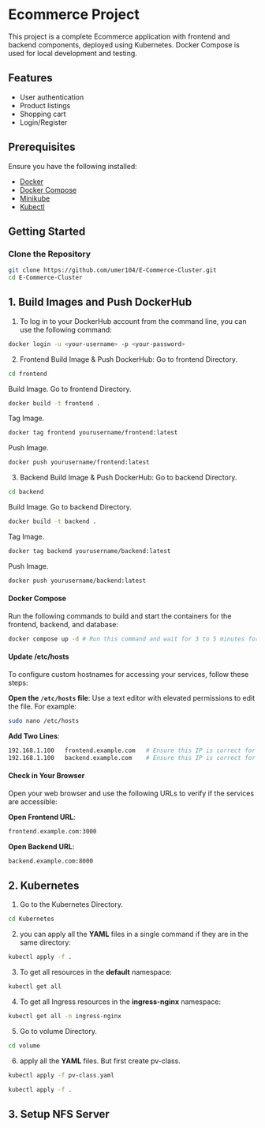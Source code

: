 # Ecommerce Project
This project is a complete Ecommerce application with frontend and backend components, deployed using Kubernetes. Docker Compose is used for local development and testing.

## Features
- User authentication
- Product listings
- Shopping cart
- Login/Register

## Prerequisites
Ensure you have the following installed:
- [Docker](https://www.docker.com/get-started)
- [Docker Compose](https://docs.docker.com/compose/install/)
- [Minikube](https://minikube.sigs.k8s.io/docs/start/)
- [Kubectl](https://kubernetes.io/docs/tasks/tools/)

## Getting Started
### Clone the Repository
```bash
git clone https://github.com/umer104/E-Commerce-Cluster.git
cd E-Commerce-Cluster
```
## 1. Build Images and Push DockerHub
1. To log in to your DockerHub account from the command line, you can use the following command:
```bash
docker login -u <your-username> -p <your-password>
```
2. Frontend Build Image & Push DockerHub:
Go to frontend Directory.
```bash
cd frontend
```
Build Image.
Go to frontend Directory.
```bash
docker build -t frontend .
```
Tag Image.
```bash
docker tag frontend yourusername/frontend:latest
```
Push Image.
```bash
docker push yourusername/frontend:latest
```
3. Backend Build Image & Push DockerHub:
Go to backend Directory.
```bash
cd backend
```
Build Image.
Go to backend Directory.
```bash
docker build -t backend .
```
Tag Image.
```bash
docker tag backend yourusername/backend:latest
```
Push Image.
```bash
docker push yourusername/backend:latest
```
#### Docker Compose
Run the following commands to build and start the containers for the frontend, backend, and database:
```bash
docker compose up -d # Run this command and wait for 3 to 5 minutes for the containers to be properly running.
```

#### Update /etc/hosts
To configure custom hostnames for accessing your services, follow these steps:

**Open the `/etc/hosts` file**:
   Use a text editor with elevated permissions to edit the file. For example:
   ```bash
   sudo nano /etc/hosts
   ```
**Add Two Lines**:
   ```bash
   192.168.1.100   frontend.example.com   # Ensure this IP is correct for your VM
   192.168.1.100   backend.example.com    # Ensure this IP is correct for your VM
   ```

#### Check in Your Browser
Open your web browser and use the following URLs to verify if the services are accessible:

**Open Frontend URL**:
   ```bash
   frontend.example.com:3000
   ```
**Open Backend URL**:
   ```bash
   backend.example.com:8000
   ```

## 2. Kubernetes
1. Go to the Kubernetes Directory.
```bash
cd Kubernetes
```
2. you can apply all the **YAML** files in a single command if they are in the same directory:
```bash
kubectl apply -f .
```
3. To get all resources in the **default** namespace:
```bash
kubectl get all
```
4. To get all Ingress resources in the **ingress-nginx** namespace:
```bash
kubectl get all -n ingress-nginx
```
5. Go to volume Directory.
```bash
cd volume
```
6. apply all the **YAML** files. But first create pv-class.
```bash
kubectl apply -f pv-class.yaml
```
```bash
kubectl apply -f .
```

## 3. Setup NFS Server
